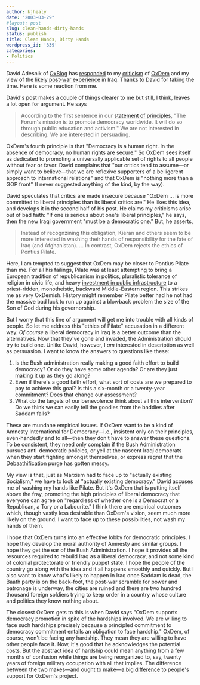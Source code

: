 ```yaml
---
author: kjhealy
date: "2003-03-29"
#layout: post
slug: clean-hands-dirty-hands
status: publish
title: Clean Hands, Dirty Hands
wordpress_id: '339'
categories:
- Politics
---
```


David Adesnik of [OxBlog](http://oxblog.blogspot.com) has [responded](http://oxblog.blogspot.com/2003_03_23_oxblog_archive.html#91602054 "OxBlog") to my [criticism](http://www.kieranhealy.org/blog/archives/000335.html#000335) of [OxDem](http://www.oxdem.org) and my view of the [likely post-war experience](http://www.kieranhealy.org/blog/archives/000340.html#000340) in Iraq. Thanks to David for taking the time. Here is some reaction from me.
 
 David's post makes a couple of things clearer to me but still, I think, leaves a lot open for argument. He says

> According to the first sentence in our [statement of principles](http://www.oxdem.org/principles.html), "The Forum's mission is to promote democracy worldwide. It will do so through public education and activism." We are not interested in describing. We are interested in persuading.

OxDem's fourth principle is that "Democracy is a human right. In the absence of democracy, no human rights are secure." So OxDem sees itself as dedicated to promoting a universally applicable set of rights to all people without fear or favor. David complains that "our critics tend to assume—or simply want to believe—that we are reflexive supporters of a belligerent approach to international relations" and that OxDem is "nothing more than a GOP front" (I never suggested anything of the kind, by the way).

David speculates that critics are made insecure because "OxDem … is more committed to liberal principles than its liberal critics are." He likes this idea, and develops it in the second half of his post. He claims my criticisms arise out of bad faith: "If one is serious about one's liberal principles," he says, then the new Iraqi government "must be a democratic one." But, he asserts,

> Instead of recognzining this obligation, Kieran and others seem to be more interested in washing their hands of responsibility for the fate of Iraq (and Afghanistan). ... In contrast, OxDem rejects the ethics of Pontius Pilate.

Here, I am tempted to suggest that OxDem may be closer to Pontius Pilate than me. For all his failings, Pilate was at least attempting to bring a European tradition of republicanism in politics, pluralistic tolerance of religion in civic life, and heavy [investment in public infrastructure](http://bau2.uibk.ac.at/sg/python/Scripts/LifeOfBrian/brian-09.html) to a priest-ridden, monotheistic, backward Middle-Eastern region. This strikes me as very OxDemish. History might remember Pilate better had he not had the massive bad luck to run up against a blowback problem the size of the Son of God during his governorship.

But I worry that this line of argument will get me into trouble with all kinds of people. So let me address this "ethics of Pilate" accusation in a different way. *Of course* a liberal democracy in Iraq is a better outcome than the alternatives. Now that they've gone and invaded, the Administration should try to build one. Unlike David, however, I *am* interested in description as well as persuasion. I want to know the answers to questions like these:

1.  Is the Bush administration really making a good faith effort to build democracy? Or do they have some other agenda? Or are they just making it up as they go along?
2.  Even if there's a good faith effort, what sort of costs are we prepared to pay to achieve this goal? Is this a six-month or a twenty-year commitment? Does that change our assessment?
3.  What do the targets of our benevolence think about all this intervention? Do we think we can easily tell the goodies from the baddies after Saddam falls?

These are mundane empirical issues. If OxDem want to be a kind of Amnesty International for Democracy—i.e., insistent only on their principles, even-handedly and to all—then they don't have to answer these questions. To be consistent, they need only complain if the Bush Administration pursues anti-democratic policies, or yell at the nascent Iraqi democrats when they start fighting amongst themselves, or express regret that the [Debaathification](http://www.kieranhealy.org/blog/archives/000340.html) purge has gotten messy.

My view is that, just as Marxism had to face up to "actually existing Socialism," we have to look at "actually existing democracy." David accuses me of washing my hands like Pilate. But it's OxDem that is putting itself above the fray, promoting the high principles of liberal democracy that everyone can agree on "regardless of whether one is a Democrat or a Republican, a Tory or a Labourite." I think there are empirical outcomes which, though vastly less desirable than OxDem's vision, seem much more likely on the ground. I want to face up to these possibilities, not wash my hands of them.

I hope that OxDem turns into an effective lobby for democratic principles. I hope they develop the moral authority of Amnesty and similar groups. I hope they get the ear of the Bush Administration. I hope it provides all the resources required to rebuild Iraq as a liberal democracy, and not some kind of colonial protectorate or friendly puppet state. I hope the people of the country go along with the idea and it all happens smoothly and quickly. But I also want to know what's likely to happen in Iraq once Saddam is dead, the Baath party is on the back-foot, the post-war scramble for power and patronage is underway, the cities are ruined and there are two hundred thousand foreign soldiers trying to keep order in a country whose culture and politics they know nothing about.

The closest OxDem gets to this is when David says "OxDem supports democracy promotion in spite of the hardships involved. We are willing to face such hardships precisely because a principled commitment to democracy commitment entails an obligation to face hardship." OxDem, of course, won't be facing any hardship. They mean they are willing to have other people face it. Now, it's good that he acknowledges the potential costs. But the abstract idea of hardship could mean anything from a few months of confusion while things are being reorganized to, say, twenty years of foreign military occupation with all that implies. The difference between the two makes—and ought to make—[a big difference](http://bodyandsoul.blogspot.com/2003_02_01_bodyandsoul_archive.html#88706640) to people's support for OxDem's project.

